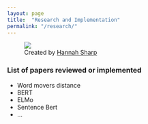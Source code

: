 ```yaml
---
layout: page
title:  "Research and Implementation"
permalink: "/research/"
---
```


<figure>
    <img src="https://cdn.dribbble.com/users/1073937/screenshots/5036567/waterfall.png" />
    <figcaption>Created by <a href="https://dribbble.com/HannahLizSharp" target="_blank_">Hannah Sharp</a></figcaption>
</figure>

### List of papers reviewed or implemented
- Word movers distance
- BERT
- ELMo
- Sentence Bert
- ...